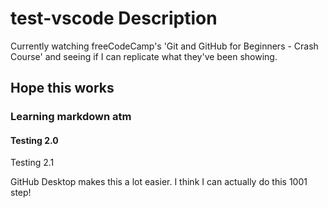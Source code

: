 # test-vscode Description

Currently watching freeCodeCamp's 'Git and GitHub for Beginners - Crash Course' and seeing if I can replicate what they've been showing.

## Hope this works

### Learning markdown atm

#### Testing 2.0

Testing 2.1

GitHub Desktop makes this a lot easier. I think I can actually do this 1001 step!
